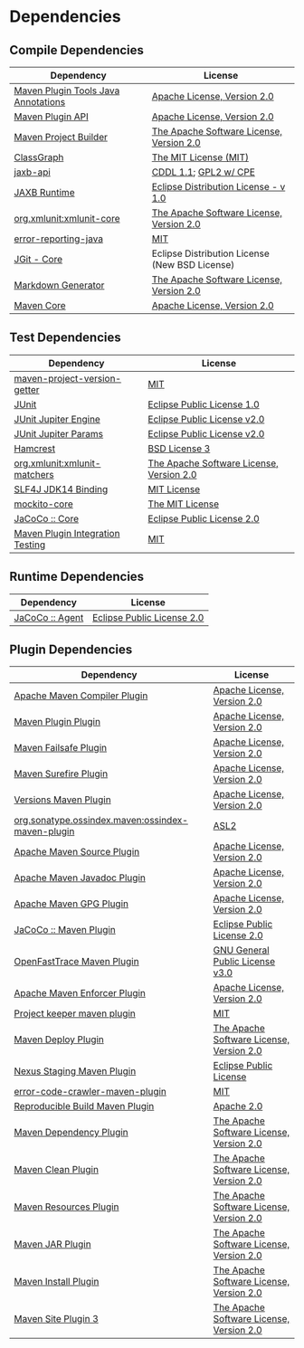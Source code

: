 <!-- @formatter:off -->
# Dependencies

## Compile Dependencies

| Dependency                               | License                                        |
| ---------------------------------------- | ---------------------------------------------- |
| [Maven Plugin Tools Java Annotations][0] | [Apache License, Version 2.0][1]               |
| [Maven Plugin API][2]                    | [Apache License, Version 2.0][1]               |
| [Maven Project Builder][4]               | [The Apache Software License, Version 2.0][5]  |
| [ClassGraph][6]                          | [The MIT License (MIT)][7]                     |
| [jaxb-api][8]                            | [CDDL 1.1][9]; [GPL2 w/ CPE][9]                |
| [JAXB Runtime][11]                       | [Eclipse Distribution License - v 1.0][12]     |
| [org.xmlunit:xmlunit-core][13]           | [The Apache Software License, Version 2.0][5]  |
| [error-reporting-java][15]               | [MIT][16]                                      |
| [JGit - Core][17]                        | Eclipse Distribution License (New BSD License) |
| [Markdown Generator][18]                 | [The Apache Software License, Version 2.0][5]  |
| [Maven Core][20]                         | [Apache License, Version 2.0][1]               |

## Test Dependencies

| Dependency                             | License                                       |
| -------------------------------------- | --------------------------------------------- |
| [maven-project-version-getter][22]     | [MIT][16]                                     |
| [JUnit][24]                            | [Eclipse Public License 1.0][25]              |
| [JUnit Jupiter Engine][26]             | [Eclipse Public License v2.0][27]             |
| [JUnit Jupiter Params][26]             | [Eclipse Public License v2.0][27]             |
| [Hamcrest][30]                         | [BSD License 3][31]                           |
| [org.xmlunit:xmlunit-matchers][13]     | [The Apache Software License, Version 2.0][5] |
| [SLF4J JDK14 Binding][34]              | [MIT License][35]                             |
| [mockito-core][36]                     | [The MIT License][37]                         |
| [JaCoCo :: Core][38]                   | [Eclipse Public License 2.0][39]              |
| [Maven Plugin Integration Testing][40] | [MIT][16]                                     |

## Runtime Dependencies

| Dependency            | License                          |
| --------------------- | -------------------------------- |
| [JaCoCo :: Agent][38] | [Eclipse Public License 2.0][39] |

## Plugin Dependencies

| Dependency                                              | License                                       |
| ------------------------------------------------------- | --------------------------------------------- |
| [Apache Maven Compiler Plugin][44]                      | [Apache License, Version 2.0][1]              |
| [Maven Plugin Plugin][46]                               | [Apache License, Version 2.0][1]              |
| [Maven Failsafe Plugin][48]                             | [Apache License, Version 2.0][1]              |
| [Maven Surefire Plugin][50]                             | [Apache License, Version 2.0][1]              |
| [Versions Maven Plugin][52]                             | [Apache License, Version 2.0][1]              |
| [org.sonatype.ossindex.maven:ossindex-maven-plugin][54] | [ASL2][5]                                     |
| [Apache Maven Source Plugin][56]                        | [Apache License, Version 2.0][1]              |
| [Apache Maven Javadoc Plugin][58]                       | [Apache License, Version 2.0][1]              |
| [Apache Maven GPG Plugin][60]                           | [Apache License, Version 2.0][5]              |
| [JaCoCo :: Maven Plugin][38]                            | [Eclipse Public License 2.0][39]              |
| [OpenFastTrace Maven Plugin][64]                        | [GNU General Public License v3.0][65]         |
| [Apache Maven Enforcer Plugin][66]                      | [Apache License, Version 2.0][1]              |
| [Project keeper maven plugin][68]                       | [MIT][16]                                     |
| [Maven Deploy Plugin][70]                               | [The Apache Software License, Version 2.0][5] |
| [Nexus Staging Maven Plugin][72]                        | [Eclipse Public License][25]                  |
| [error-code-crawler-maven-plugin][74]                   | [MIT][16]                                     |
| [Reproducible Build Maven Plugin][76]                   | [Apache 2.0][5]                               |
| [Maven Dependency Plugin][78]                           | [The Apache Software License, Version 2.0][5] |
| [Maven Clean Plugin][80]                                | [The Apache Software License, Version 2.0][5] |
| [Maven Resources Plugin][82]                            | [The Apache Software License, Version 2.0][5] |
| [Maven JAR Plugin][84]                                  | [The Apache Software License, Version 2.0][5] |
| [Maven Install Plugin][86]                              | [The Apache Software License, Version 2.0][5] |
| [Maven Site Plugin 3][88]                               | [The Apache Software License, Version 2.0][5] |

[38]: https://www.eclemma.org/jacoco/index.html
[68]: https://github.com/exasol/project-keeper-maven-plugin
[15]: https://github.com/exasol/error-reporting-java
[5]: http://www.apache.org/licenses/LICENSE-2.0.txt
[11]: https://eclipse-ee4j.github.io/jaxb-ri/
[50]: https://maven.apache.org/surefire/maven-surefire-plugin/
[80]: http://maven.apache.org/plugins/maven-clean-plugin/
[16]: https://opensource.org/licenses/MIT
[36]: https://github.com/mockito/mockito
[4]: http://maven.apache.org/
[22]: https://github.com/exasol/maven-project-version-getter
[52]: http://www.mojohaus.org/versions-maven-plugin/
[31]: http://opensource.org/licenses/BSD-3-Clause
[44]: https://maven.apache.org/plugins/maven-compiler-plugin/
[9]: https://oss.oracle.com/licenses/CDDL+GPL-1.1
[60]: http://maven.apache.org/plugins/maven-gpg-plugin/
[18]: https://github.com/Steppschuh/Java-Markdown-Generator
[64]: https://github.com/itsallcode/openfasttrace-maven-plugin
[24]: http://junit.org
[39]: https://www.eclipse.org/legal/epl-2.0/
[13]: https://www.xmlunit.org/
[37]: https://github.com/mockito/mockito/blob/main/LICENSE
[76]: http://zlika.github.io/reproducible-build-maven-plugin
[35]: http://www.opensource.org/licenses/mit-license.php
[6]: https://github.com/classgraph/classgraph
[8]: https://github.com/eclipse-ee4j/jaxb-api
[26]: https://junit.org/junit5/
[46]: https://maven.apache.org/plugin-tools/maven-plugin-plugin
[56]: https://maven.apache.org/plugins/maven-source-plugin/
[30]: http://hamcrest.org/JavaHamcrest/
[34]: http://www.slf4j.org
[82]: http://maven.apache.org/plugins/maven-resources-plugin/
[0]: https://maven.apache.org/plugin-tools/maven-plugin-annotations
[72]: http://www.sonatype.com/public-parent/nexus-maven-plugins/nexus-staging/nexus-staging-maven-plugin/
[20]: https://maven.apache.org/ref/3.8.1/maven-core/
[48]: https://maven.apache.org/surefire/maven-failsafe-plugin/
[78]: http://maven.apache.org/plugins/maven-dependency-plugin/
[7]: http://opensource.org/licenses/MIT
[25]: http://www.eclipse.org/legal/epl-v10.html
[65]: https://www.gnu.org/licenses/gpl-3.0.html
[84]: http://maven.apache.org/plugins/maven-jar-plugin/
[12]: http://www.eclipse.org/org/documents/edl-v10.php
[1]: https://www.apache.org/licenses/LICENSE-2.0.txt
[66]: https://maven.apache.org/enforcer/maven-enforcer-plugin/
[27]: https://www.eclipse.org/legal/epl-v20.html
[86]: http://maven.apache.org/plugins/maven-install-plugin/
[54]: https://sonatype.github.io/ossindex-maven/maven-plugin/
[17]: https://www.eclipse.org/jgit/
[40]: https://github.com/exasol/maven-plugin-integration-testing
[70]: http://maven.apache.org/plugins/maven-deploy-plugin/
[88]: http://maven.apache.org/plugins/maven-site-plugin/
[2]: https://maven.apache.org/ref/3.8.1/maven-plugin-api/
[58]: https://maven.apache.org/plugins/maven-javadoc-plugin/
[74]: https://github.com/exasol/error-code-crawler-maven-plugin
